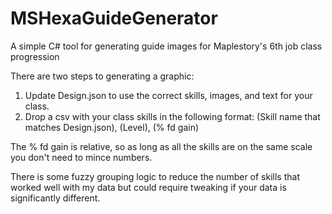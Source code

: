 # MSHexaGuideGenerator
A simple C# tool for generating guide images for Maplestory's 6th job class progression

There are two steps to generating a graphic:
1. Update Design.json to use the correct skills, images, and text for your class.
2. Drop a csv with your class skills in the following format:
(Skill name that matches Design.json), (Level), (% fd gain)

The % fd gain is relative, so as long as all the skills are on the same scale you don't need to mince numbers.

There is some fuzzy grouping logic to reduce the number of skills that worked well with my data but could require tweaking if your data is significantly different.